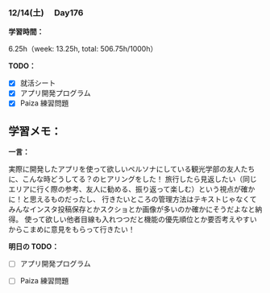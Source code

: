 ### 12/14(土)　 Day176

**学習時間：**

6.25h（week: 13.25h, total: 506.75h/1000h）

**TODO：**

- [x] 就活シート
- [x] アプリ開発プログラム
- [x] Paiza 練習問題

**学習メモ：**
-

**一言：**

実際に開発したアプリを使って欲しいペルソナにしている観光学部の友人たちに、こんな時どうしてる？のヒアリングをした！
旅行したら見返したい（同じエリアに行く際の参考、友人に勧める、振り返って楽しむ）という視点が確かに！と思えるものだったし、
行きたいところの管理方法はテキストじゃなくてみんなインスタ投稿保存とかスクショとか画像が多いのか確かにそうだよなと納得。
使って欲しい他者目線も入れつつだと機能の優先順位とか要否考えやすいからこまめに意見をもらって行きたい！

**明日の TODO：**

- [ ] アプリ開発プログラム
- [ ] Paiza 練習問題

